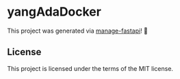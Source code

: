 # yangAdaDocker

This project was generated via [manage-fastapi](https://ycd.github.io/manage-fastapi/)! :tada:

## License

This project is licensed under the terms of the MIT license.
